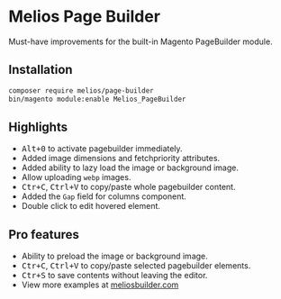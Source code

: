 # Melios Page Builder

Must-have improvements for the built-in Magento PageBuilder module.

## Installation

```bash
composer require melios/page-builder
bin/magento module:enable Melios_PageBuilder
```

## Highlights

 -  <kbd>Alt+0</kbd> to activate pagebuilder immediately.
 -  Added image dimensions and fetchpriority attributes.
 -  Added ability to lazy load the image or background image.
 -  Allow uploading `webp` images.
 -  <kbd>Ctr+C</kbd>, <kbd>Ctrl+V</kbd> to copy/paste whole pagebuilder content.
 -  Added the `Gap` field for columns component.
 -  Double click to edit hovered element.

## Pro features

 -  Ability to preload the image or background image.
 -  <kbd>Ctr+C</kbd>, <kbd>Ctrl+V</kbd> to copy/paste selected pagebuilder elements.
 -  <kbd>Ctr+S</kbd> to save contents without leaving the editor.
 -  View more examples at <a href="https://meliosbuilder.com" target="_blank" rel="noopener">meliosbuilder.com</a>
